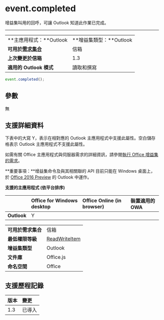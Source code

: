 ﻿

# <a name="event.completed"></a>event.completed
增益集叫用的回呼，可讓 Outlook 知道此作業已完成。

****

|||
|:-----|:-----|
|**主應用程式：**Outlook|**增益集類型：**Outlook|
|**可用於[需求集合](../../docs/overview/specify-office-hosts-and-api-requirements.md)**|信箱|
|**上次變更於信箱**|1.3|
|**適用的 Outlook 模式**|讀取和撰寫|



```js
event.completed();
```


## <a name="parameters"></a>參數

無


## <a name="support-details"></a>支援詳細資料


下表中的大寫 Y，表示在相對應的 Outlook 主應用程式中支援此屬性。空白儲存格表示 Outlook 主應用程式不支援此屬性。

如需有關 Office 主應用程式與伺服器需求的詳細資訊，請參閱[執行 Office 增益集的需求](../../docs/overview/requirements-for-running-office-add-ins.md)。

 **重要事項：**增益集命令及與其相關聯的 API 目前只能在 Windows 桌面上，於 [Office 2016 Preview](https://products.office.com/en-us/office-2016-preview) 的 Outlook 中運作。


**支援的主應用程式 (依平台排序)**


| |**Office for Windows desktop**|**Office Online (in browser)**|**裝置適用的 OWA**|
|:-----|:-----|:-----|:-----|
|**Outlook**|Y|||

|||
|:-----|:-----|
|**可用於需求集合**|信箱|
|**最低權限等級**|[ReadWriteItem](../../docs/outlook/understanding-outlook-add-in-permissions.md)|
|**增益集類型**|Outlook|
|**文件庫**|Office.js|
|**命名空間**|Office|

## <a name="support-history"></a>支援歷程記錄




|**版本**|**變更**|
|:-----|:-----|
|1.3|已導入|
